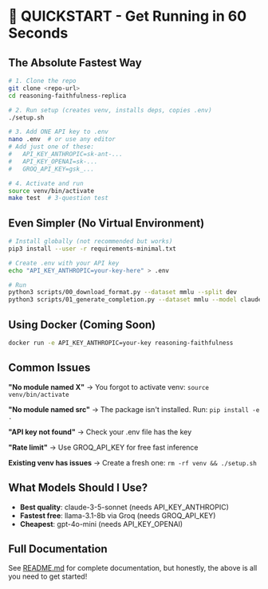 # 🚀 QUICKSTART - Get Running in 60 Seconds

## The Absolute Fastest Way

```bash
# 1. Clone the repo
git clone <repo-url>
cd reasoning-faithfulness-replica

# 2. Run setup (creates venv, installs deps, copies .env)
./setup.sh

# 3. Add ONE API key to .env
nano .env  # or use any editor
# Add just one of these:
#   API_KEY_ANTHROPIC=sk-ant-...
#   API_KEY_OPENAI=sk-...
#   GROQ_API_KEY=gsk_...

# 4. Activate and run
source venv/bin/activate
make test  # 3-question test
```

## Even Simpler (No Virtual Environment)

```bash
# Install globally (not recommended but works)
pip3 install --user -r requirements-minimal.txt

# Create .env with your API key
echo "API_KEY_ANTHROPIC=your-key-here" > .env

# Run
python3 scripts/00_download_format.py --dataset mmlu --split dev
python3 scripts/01_generate_completion.py --dataset mmlu --model claude-3-5-sonnet --hint none --max-questions 3
```

## Using Docker (Coming Soon)

```bash
docker run -e API_KEY_ANTHROPIC=your-key reasoning-faithfulness
```

## Common Issues

**"No module named X"** → You forgot to activate venv: `source venv/bin/activate`

**"No module named src"** → The package isn't installed. Run: `pip install -e .`

**"API key not found"** → Check your .env file has the key

**"Rate limit"** → Use GROQ_API_KEY for free fast inference

**Existing venv has issues** → Create a fresh one: `rm -rf venv && ./setup.sh`

## What Models Should I Use?

- **Best quality**: claude-3-5-sonnet (needs API_KEY_ANTHROPIC)
- **Fastest free**: llama-3.1-8b via Groq (needs GROQ_API_KEY)
- **Cheapest**: gpt-4o-mini (needs API_KEY_OPENAI)

## Full Documentation

See [README.md](README.md) for complete documentation, but honestly, the above is all you need to get started!